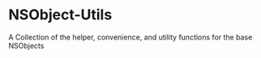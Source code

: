NSObject-Utils
==============

A Collection of the helper, convenience, and utility functions for the base NSObjects
